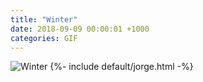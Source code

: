 ```yaml
---
title: "Winter"
date: 2018-09-09 00:00:01 +1000
categories: GIF
---
```


<img src="{{site.url}}{{site.baseurl}}/assets/images/gifs/winter.gif" alt="Winter" title="Winter">
{%- include default/jorge.html -%}
